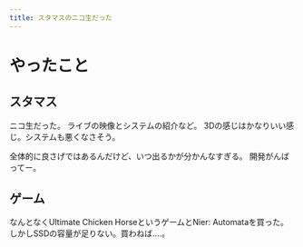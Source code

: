```yaml
---
title: スタマスのニコ生だった
---
```


# やったこと

## スタマス

ニコ生だった。
ライブの映像とシステムの紹介など。
3Dの感じはかなりいい感じ。システムも悪くなさそう。

全体的に良さげではあるんだけど、いつ出るかが分かんなすぎる。
開発がんばってー。

## ゲーム

なんとなくUltimate Chicken HorseというゲームとNier: Automataを買った。
しかしSSDの容量が足りない。買わねば‥‥。
